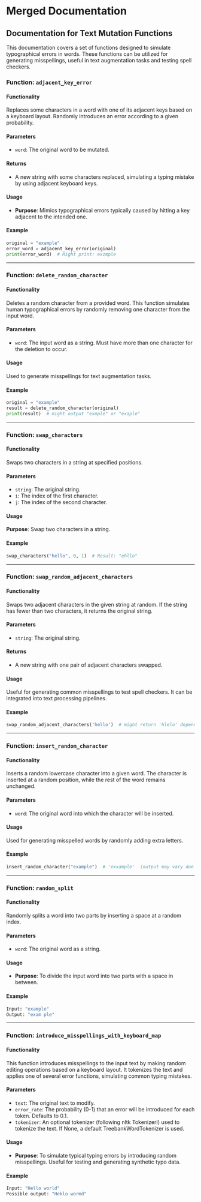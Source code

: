 # Merged Documentation

## Documentation for Text Mutation Functions

This documentation covers a set of functions designed to simulate typographical errors in words. These functions can be utilized for generating misspellings, useful in text augmentation tasks and testing spell checkers.

### Function: `adjacent_key_error`

#### Functionality
Replaces some characters in a word with one of its adjacent keys based on a keyboard layout. Randomly introduces an error according to a given probability.

#### Parameters
- `word`: The original word to be mutated.

#### Returns
- A new string with some characters replaced, simulating a typing mistake by using adjacent keyboard keys.

#### Usage
- **Purpose**: Mimics typographical errors typically caused by hitting a key adjacent to the intended one.

#### Example
```python
original = "example"
error_word = adjacent_key_error(original)
print(error_word)  # Might print: exzmple
```

---

### Function: `delete_random_character`

#### Functionality
Deletes a random character from a provided word. This function simulates human typographical errors by randomly removing one character from the input word.

#### Parameters
- `word`: The input word as a string. Must have more than one character for the deletion to occur.

#### Usage
Used to generate misspellings for text augmentation tasks.

#### Example
```python
original = "example"
result = delete_random_character(original)
print(result)  # might output "exmple" or "exaple"
```

---

### Function: `swap_characters`

#### Functionality
Swaps two characters in a string at specified positions.

#### Parameters
- `string`: The original string.
- `i`: The index of the first character.
- `j`: The index of the second character.

#### Usage
**Purpose**: Swap two characters in a string.

#### Example
```python
swap_characters("hello", 0, 1)  # Result: "ehllo"
```

---

### Function: `swap_random_adjacent_characters`

#### Functionality
Swaps two adjacent characters in the given string at random. If the string has fewer than two characters, it returns the original string.

#### Parameters
- `string`: The original string.

#### Returns
- A new string with one pair of adjacent characters swapped.

#### Usage
Useful for generating common misspellings to test spell checkers. It can be integrated into text processing pipelines.

#### Example
```python
swap_random_adjacent_characters('hello')  # might return 'hlelo' depending on the selected index.
```

---

### Function: `insert_random_character`

#### Functionality
Inserts a random lowercase character into a given word. The character is inserted at a random position, while the rest of the word remains unchanged.

#### Parameters
- `word`: The original word into which the character will be inserted.

#### Usage
Used for generating misspelled words by randomly adding extra letters.

#### Example
```python
insert_random_character("example")  # 'exxample'  (output may vary due to randomness)
```

---

### Function: `random_split`

#### Functionality
Randomly splits a word into two parts by inserting a space at a random index.

#### Parameters
- `word`: The original word as a string.

#### Usage
- **Purpose**: To divide the input word into two parts with a space in between.

#### Example
```python
Input: "example"
Output: "exam ple"
```

---

### Function: `introduce_misspellings_with_keyboard_map`

#### Functionality
This function introduces misspellings to the input text by making random editing operations based on a keyboard layout. It tokenizes the text and applies one of several error functions, simulating common typing mistakes.

#### Parameters
- `text`: The original text to modify.
- `error_rate`: The probability (0-1) that an error will be introduced for each token. Defaults to 0.1.
- `tokenizer`: An optional tokenizer (following nltk TokenizerI) used to tokenize the text. If None, a default TreebankWordTokenizer is used.

#### Usage
- **Purpose**: To simulate typical typing errors by introducing random misspellings. Useful for testing and generating synthetic typo data.

#### Example
```python
Input: "Hello world"
Possible output: "Heklo wormd"
```